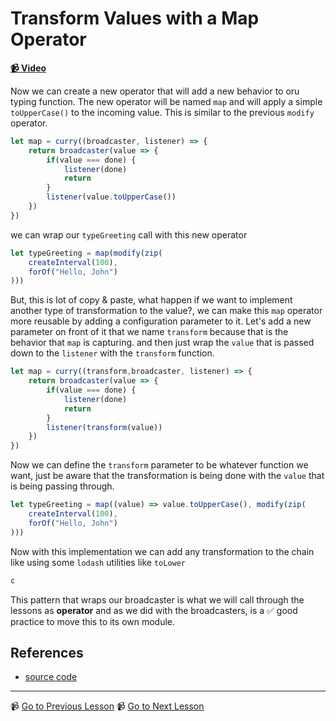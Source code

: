 # Transform Values with a Map Operator 

**[📹 Video](https://egghead.io/lessons/egghead-transform-values-with-a-map-operator)**

Now we can create a new operator that will add a new behavior to oru typing function. 
The new operator will be named  `map` and will apply a simple `toUpperCase()` to the incoming value. This is similar to the previous `modify` operator.

```javascript
let map = curry((broadcaster, listener) => {
    return broadcaster(value => {
        if(value === done) {
            listener(done)
            return 
        }
        listener(value.toUpperCase())
    })    
})
```

we can wrap our  `typeGreeting` call with this new operator 

```javascript
let typeGreeting = map(modify(zip(
    createInterval(100),
    forOf("Hello, John")
)))
```

But, this is lot of copy & paste, what happen if we want to implement another type of transformation to the value?, we can make this `map` operator more reusable by adding a configuration parameter to it.
Let's add a new parameter on front of it that we name `transform` because that is the behavior that `map` is capturing. and then just wrap the `value` that is passed down to the `listener` with the `transform` function. 

```javascript
let map = curry((transform,broadcaster, listener) => {
    return broadcaster(value => {
        if(value === done) {
            listener(done)
            return 
        }
        listener(transform(value))
    })    
})
```

Now we can define the `transform` parameter to be whatever function we want, just be aware that the transformation is being done with the `value` that is being passing through.


```javascript
let typeGreeting = map((value) => value.toUpperCase(), modify(zip(
    createInterval(100),
    forOf("Hello, John")
)))
```
Now with this implementation we can add any transformation to the chain like using some `lodash` utilities like `toLower`

```javascript
c
```

This pattern that wraps our broadcaster is what we will call through the lessons as **operator** and as we did with the broadcasters, is a ✅ good practice to move this to its own module.



## References

- [source code](https://github.com/johnlindquist/crafting-functions/blob/returning-functions/src/index.js)

---

📹 [Go to Previous Lesson](https://egghead.io/lessons/egghead-create-an-operator-function-to-modify-behaviors)
📹 [Go to Next Lesson](https://egghead.io/lessons/egghead-prevent-certain-values-with-a-filter-operator)


